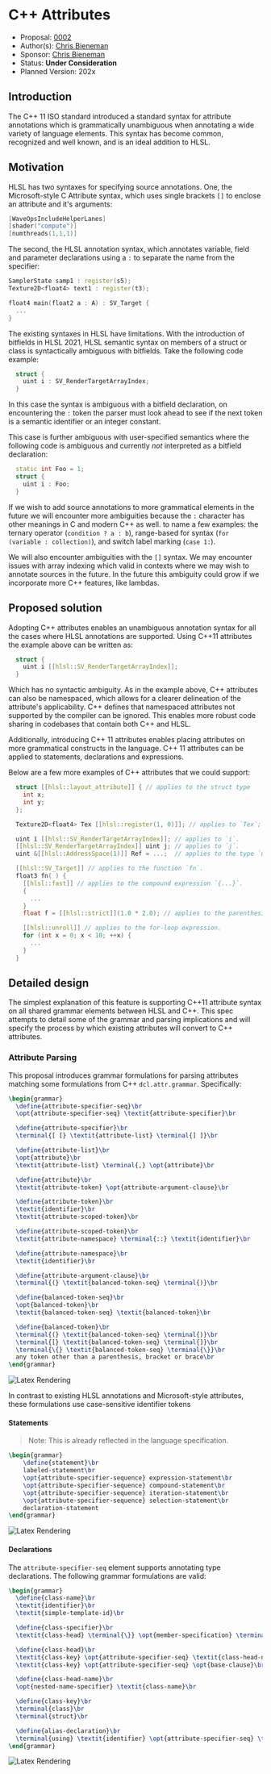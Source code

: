 <!-- {% raw %} -->
# C++ Attributes

* Proposal: [0002](0002-cxx-attributes.md)
* Author(s): [Chris Bieneman](https://github.com/llvm-beanz)
* Sponsor: [Chris Bieneman](https://github.com/llvm-beanz)
* Status: **Under Consideration**
* Planned Version: 202x

## Introduction

The C++ 11 ISO standard introduced a standard syntax for attribute annotations
which is grammatically unambiguous when annotating a wide variety of language
elements. This syntax has become common, recognized and well known, and is an
ideal addition to HLSL.

## Motivation

HLSL has two syntaxes for specifying source annotations. One, the
Microsoft-style C Attribute syntax, which uses single brackets `[]` to enclose
an attribute and it's arguments:

```c++
[WaveOpsIncludeHelperLanes]
[shader("compute")]
[numthreads(1,1,1)]
```

The second, the HLSL annotation syntax, which annotates variable, field and
parameter declarations using a `:` to separate the name from the specifier:

```c++
SamplerState samp1 : register(s5);
Texture2D<float4> text1 : register(t3);

float4 main(float2 a : A) : SV_Target {
  ...
}
```

The existing syntaxes in HLSL have limitations. With the introduction of
bitfields in HLSL 2021, HLSL semantic syntax on members of a struct or class is
syntactically ambiguous with bitfields. Take the following code example:

```c++
  struct {
    uint i : SV_RenderTargetArrayIndex;
  }
```

In this case the syntax is ambiguous with a bitfield declaration, on
encountering the `:` token the parser must look ahead to see if the next
token is a semantic identifier or an integer constant.

This case is further ambiguous with user-specified semantics where the following
code is ambiguous and currently _not_ interpreted as a bitfield declaration:

```c++
  static int Foo = 1;
  struct {
    uint i : Foo;
  }
```

If we wish to add source annotations to more grammatical elements in the future
we will encounter more ambiguities because the `:` character has other meanings
in C and modern C++ as well. to name a few examples: the ternary operator
(`condition ? a : b`), range-based for syntax (`for (variable : collection)`),
and switch label marking (`case 1:`).

We will also encounter ambiguities with the `[]` syntax. We may encounter issues
with array indexing which valid in contexts where we may wish to annotate
sources in the future. In the future this ambiguity could grow if we incorporate
more C++ features, like lambdas.

## Proposed solution

Adopting C++ attributes enables an unambiguous annotation syntax for all the
cases where HLSL annotations are supported. Using C++11 attributes the example
above can be written as:

```c++
  struct {
    uint i [[hlsl::SV_RenderTargetArrayIndex]];
  }
```

Which has no syntactic ambiguity. As in the example above, C++ attributes can
also be namespaced, which allows for a clearer delineation of the attribute's
applicability. C++ defines that namespaced attributes not supported by the
compiler can be ignored. This enables more robust code sharing in codebases that
contain both C++ and HLSL.

Additionally, introducing C++ 11 attributes enables placing attributes on more
grammatical constructs in the language. C++ 11 attributes can be applied to
statements, declarations and expressions.

Below are a few more examples of C++ attributes that we could support:

```c++
  struct [[hlsl::layout_attribute]] { // applies to the struct type
    int x;
    int y;
  };

  Texture2D<float4> Tex [[hlsl::register(1, 0)]]; // applies to `Tex`;

  uint i [[hlsl::SV_RenderTargetArrayIndex]]; // applies to `i`.
  [[hlsl::SV_RenderTargetArrayIndex]] uint j; // applies to `j`.
  uint &[[hlsl::AddressSpace(1)]] Ref = ...;  // applies to the type `uint &`.

  [[hlsl::SV_Target]] // applies to the function `fn`.
  float3 fn( ) {
    [[hlsl::fast]] // applies to the compound expression `{...}`.
    {
      ...
    }
    float f = [[hlsl::strict]](1.0 * 2.0); // applies to the parenthesis expression `(...)`.

    [[hlsl::unroll]] // applies to the for-loop expression.
    for (int x = 0; x < 10; ++x) {
      ...
    }
  }
```

## Detailed design

The simplest explanation of this feature is supporting C++11 attribute syntax on
all shared grammar elements between HLSL and C++. This spec attempts to detail
some of the grammar and parsing implications and will specify the process by
which existing attributes will convert to C++ attributes.

### Attribute Parsing

This proposal introduces grammar formulations for parsing attributes matching
some formulations from C++ `dcl.attr.grammar`. Specifically:

```latex
\begin{grammar}
  \define{attribute-specifier-seq}\br
  \opt{attribute-specifier-seq} \textit{attribute-specifier}\br

  \define{attribute-specifier}\br
  \terminal{[ [} \textit{attribute-list} \terminal{] ]}\br

  \define{attribute-list}\br
  \opt{attribute}\br
  \textit{attribute-list} \terminal{,} \opt{attribute}\br

  \define{attribute}\br
  \textit{attribute-token} \opt{attribute-argument-clause}\br

  \define{attribute-token}\br
  \textit{identifier}\br
  \textit{attribute-scoped-token}\br

  \define{attribute-scoped-token}\br
  \textit{attribute-namespace} \terminal{::} \textit{identifier}\br

  \define{attribute-namespace}\br
  \textit{identifier}\br

  \define{attribute-argument-clause}\br
  \terminal{(} \textit{balanced-token-seq} \terminal{)}\br

  \define{balanced-token-seq}\br
  \opt{balanced-token}\br
  \textit{balanced-token-seq} \textit{balanced-token}\br

  \define{balanced-token}\br
  \terminal{(} \textit{balanced-token-seq} \terminal{)}\br
  \terminal{[} \textit{balanced-token-seq} \terminal{]}\br
  \terminal{\{} \textit{balanced-token-seq} \terminal{\}}\br
  any token other than a parenthesis, bracket or brace\br
\end{grammar}
```
![Latex Rendering](0002-assets/AttributeGrammarRender.png)

In contrast to existing HLSL annotations and Microsoft-style attributes, these
formulations use case-sensitive identifier tokens


#### Statements

> Note: This is already reflected in the language specification.

```latex
\begin{grammar}
    \define{statement}\br
    labeled-statement\br
    \opt{attribute-specifier-sequence} expression-statement\br
    \opt{attribute-specifier-sequence} compound-statement\br
    \opt{attribute-specifier-sequence} iteration-statement\br
    \opt{attribute-specifier-sequence} selection-statement\br
    declaration-statement
\end{grammar}
```
![Latex Rendering](0002-assets/StatementGrammarRender.png)

#### Declarations

The `attribute-specifier-seq` element supports annotating type declarations. The
following grammar formulations are valid:

```latex
\begin{grammar}
  \define{class-name}\br
  \textit{identifier}\br
  \textit{simple-template-id}\br

  \define{class-specifier}\br
  \textit{class-head} \terminal{\}} \opt{member-specification} \terminal{\}}\br

  \define{class-head}\br
  \textit{class-key} \opt{attribute-specifier-seq} \textit{class-head-name} \opt{base-clause}\br
  \textit{class-key} \opt{attribute-specifier-seq} \opt{base-clause}\br

  \define{class-head-name}\br
  \opt{nested-name-specifier} \textit{class-name}\br

  \define{class-key}\br
  \terminal{class}\br
  \terminal{struct}\br

  \define{alias-declaration}\br
  \terminal{using} \textit{identifier} \opt{attribute-specifier-seq} \terminal{=} \textit{type-id} \terminal{;}\br
\end{grammar}
```

![Latex Rendering](0002-assets/ClassGrammarRender.png)

<!-- {% endraw %} -->
